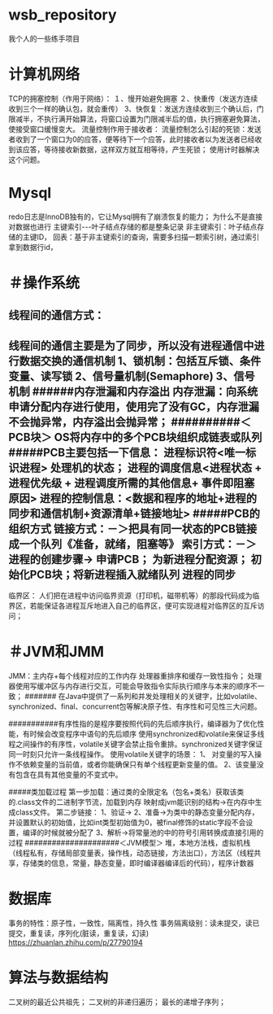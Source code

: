 # wsb_repository
我个人的一些练手项目



计算机网络
===========================================================
TCP的拥塞控制（作用于网络）：
１、慢开始避免拥塞
２、快重传（发送方连续收到三个一样的确认包，就会重传）
3、快恢复：发送方连续收到三个确认后，门限减半，不执行满开始算法，将窗口设置为门限减半后的值，执行拥塞避免算法，使接受窗口缓慢变大。
流量控制作用于接收者：
流量控制怎么引起的死锁：发送者收到了一个窗口为0的应答，便等待下一个应答，此时接收者以为发送者已经收到该应答，等待接收新数据，这样双方就互相等待，产生死锁；
使用计时器解决这个问题。


Mysql
===================================================================================================================================
redo日志是InnoDB独有的，它让Mysql拥有了崩溃恢复的能力；
为什么不是直接对数据也进行
主键索引---叶子结点存储的都是整条记录
非主键索引：叶子结点存储的主键ID，
回表：基于非主键索引的查询，需要多扫描一颗索引树，通过索引拿到数据行id，





＃操作系统
==================================================================================================================================
线程间的通信方式：
--------------------------------------------
线程间的通信主要是为了同步，所以没有进程通信中进行数据交换的通信机制
1、锁机制：包括互斥锁、条件变量、读写锁
2、信号量机制(Semaphore)
3、信号机制
######内存泄漏和内存溢出
内存泄漏：向系统申请分配内存进行使用，使用完了没有GC，内存泄漏不会抛异常，内存溢出会抛异常；
##########＜PCB块＞
OS将内存中的多个PCB块组织成链表或队列
#####PCB主要包括一下信息：
进程标识符<唯一标识进程>
处理机的状态；
进程的调度信息<进程状态 + 进程优先级 + 进程调度所需的其他信息+ 事件即阻塞原因>
进程的控制信息：<数据和程序的地址+进程的同步和通信机制+资源清单+链接地址>
#####PCB的组织方式
链接方式：－＞把具有同一状态的PCB链接成一个队列《准备，就绪，阻塞等》
索引方式：－＞
进程的创建步骤-> 
申请PCB； 为新进程分配资源； 初始化PCB块；将新进程插入就绪队列
进程的同步
----------------------------------
临界区： 人们把在进程中访问临界资源（打印机，磁带机等）的那段代码成为临界区，若能保证各进程互斥地进入自己的临界区，便可实现进程对临界区的互斥访问；






＃JVM和JMM
==================================================================================================================================
JMM：主内存+每个线程对应的工作内存
处理器重排序和缓存一致性指令；
处理器使用写缓冲区与内存进行交互，可能会导致指令实际执行顺序与本来的顺序不一致；
#######
在Java中提供了一系列和并发处理相关的关键字，比如volatile、synchronized、final、concurrent包等解决原子性、有序性和可见性三大问题。

###########有序性指的是程序要按照代码的先后顺序执行，编译器为了优化性能，有时候会改变程序中语句的先后顺序
使用synchronized和volatile来保证多线程之间操作的有序性，volatile关键字会禁止指令重排。synchronized关键字保证同一时刻只允许一条线程操作。
使用volatile关键字的场景：
1、 对变量的写入操作不依赖变量的当前值，或者你能确保只有单个线程更新变量的值。
2、该变量没有包含在具有其他变量的不变式中。

#####类加载过程
第一步加载：通过类的全限定名（包名+类名）获取该类的.class文件的二进制字节流，加载到内存
映射成jvm能识别的结构->在内存中生成class文件。
第二步链接：
1、验证->
2、准备->为类中的静态变量分配内存，并设置默认的初始值，比如int类型初始值为0，被final修饰的static字段不会设置，编译的时候就被分配了
3、解析->将常量池的中的符号引用转换成直接引用的过程
#####################＜JVM模型＞
堆，本地方法栈，虚拟机栈（线程私有，存储局部变量表，操作栈，动态链接，方法出口），方法区（线程共享，存储类的信息，常量，静态变量，即时编译器编译后的代码），程序计数器

数据库
====================================================================================================================================
事务的特性：原子性，一致性，隔离性，持久性
事务隔离级别：读未提交，读已提交，重复读，序列化(脏读，重复读，幻读)
https://zhuanlan.zhihu.com/p/27790194


算法与数据结构
========================================================================================================================================
二叉树的最近公共祖先；
二叉树的非递归遍历；
最长的递增子序列；



